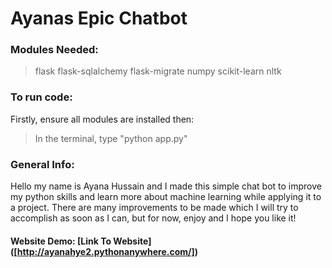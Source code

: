 # **Ayanas Epic Chatbot**

### Modules Needed:
> flask
> flask-sqlalchemy
> flask-migrate
> numpy
> scikit-learn
> nltk

### To run code:
Firstly, ensure all modules are installed then: 
> In the terminal, type "python app.py"

### General Info:
Hello my name is Ayana Hussain and I made this simple chat bot to improve my python skills and learn more about machine learning while applying it to a project. There are many improvements to be made which I will try to accomplish as soon as I can, but for now, enjoy and I hope you like it!

#### Website Demo:  [Link To Website] ([http://ayanahye2.pythonanywhere.com/])

